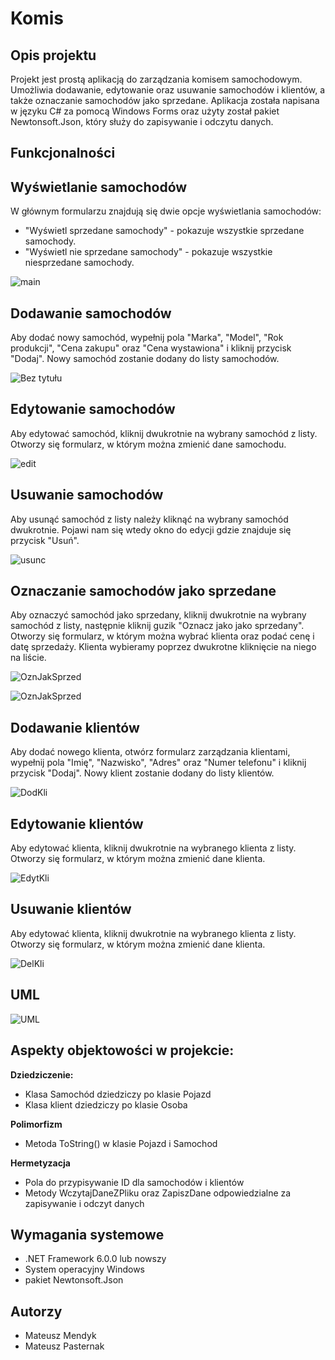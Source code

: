 # Komis #

## Opis projektu

Projekt jest prostą aplikacją do zarządzania komisem samochodowym. Umożliwia dodawanie, edytowanie oraz usuwanie samochodów i klientów, a także oznaczanie samochodów jako sprzedane. Aplikacja została napisana w języku C# za pomocą Windows Forms oraz użyty został pakiet Newtonsoft.Json, który służy do zapisywanie i odczytu danych.

## Funkcjonalności

## Wyświetlanie samochodów

W głównym formularzu znajdują się dwie opcje wyświetlania samochodów:
- "Wyświetl sprzedane samochody" - pokazuje wszystkie sprzedane samochody.
- "Wyświetl nie sprzedane samochody" - pokazuje wszystkie niesprzedane samochody.
  
![main](https://github.com/MateuszPasternak25/Komis-Samochodowy/assets/168337261/7e22648e-34c3-4c49-9748-b7225e9934cb)

## Dodawanie samochodów

Aby dodać nowy samochód, wypełnij pola "Marka", "Model", "Rok produkcji", "Cena zakupu" oraz "Cena wystawiona" i kliknij przycisk "Dodaj". Nowy samochód zostanie dodany do listy samochodów.

![Bez tytułu](https://github.com/MateuszPasternak25/Komis-Samochodowy/assets/168337261/0e793e19-0f19-4458-9461-ae10da5e1d5b)

## Edytowanie samochodów

Aby edytować samochód, kliknij dwukrotnie na wybrany samochód z listy. Otworzy się formularz, w którym można zmienić dane samochodu.

![edit](https://github.com/MateuszPasternak25/Komis-Samochodowy/assets/168337261/63fb11ec-52f0-4c94-9c08-ba71e907d8aa)

## Usuwanie samochodów

Aby usunąć samochód z listy należy kliknąć na wybrany samochód dwukrotnie. Pojawi nam się wtedy okno do edycji gdzie znajduje się przycisk "Usuń".

![usunc](https://github.com/MateuszPasternak25/Komis-Samochodowy/assets/168337261/2ad49bcc-da0e-483f-8a61-2857e9cb07cd)

## Oznaczanie samochodów jako sprzedane

Aby oznaczyć samochód jako sprzedany, kliknij dwukrotnie na wybrany samochód z listy, następnie kliknij guzik "Oznacz jako jako sprzedany". Otworzy się formularz, w którym można wybrać klienta oraz podać cenę i datę sprzedaży. Klienta wybieramy poprzez dwukrotne kliknięcie na niego na liście.

![OznJakSprzed](https://github.com/MateuszPasternak25/Komis-Samochodowy/assets/168337261/64cb6b73-4c93-4f0a-a177-9bfcb605a017)

![OznJakSprzed](https://github.com/MateuszPasternak25/Komis-Samochodowy/assets/168337261/4ea191a9-e85d-4f91-8466-10699b6d26be)

## Dodawanie klientów

Aby dodać nowego klienta, otwórz formularz zarządzania klientami, wypełnij pola "Imię", "Nazwisko", "Adres" oraz "Numer telefonu" i kliknij przycisk "Dodaj". Nowy klient zostanie dodany do listy klientów.

![DodKli](https://github.com/MateuszPasternak25/Komis-Samochodowy/assets/168337261/9208c2e3-f843-4891-8d53-39eadf1e4ccf)

## Edytowanie klientów

Aby edytować klienta, kliknij dwukrotnie na wybranego klienta z listy. Otworzy się formularz, w którym można zmienić dane klienta.

![EdytKli](https://github.com/MateuszPasternak25/Komis-Samochodowy/assets/168337261/bb96c1ac-aa41-4915-a720-7add0d40d003)

## Usuwanie klientów

Aby edytować klienta, kliknij dwukrotnie na wybranego klienta z listy. Otworzy się formularz, w którym można zmienić dane klienta.

![DelKli](https://github.com/MateuszPasternak25/Komis-Samochodowy/assets/168337261/4c24223e-6108-4d44-90aa-320fd6f33920)

## UML

![UML](https://github.com/MateuszPasternak25/Komis-Samochodowy/assets/168337261/0d036ccc-6863-4fa0-bef7-1fba338e06f9)


## Aspekty objektowości w projekcie: 

 **Dziedziczenie:**
 
- Klasa Samochód dziedziczy po klasie Pojazd
- Klasa klient dziedziczy po klasie Osoba
  
**Polimorfizm**
  
- Metoda ToString() w klasie Pojazd i Samochod

**Hermetyzacja**
- Pola do przypisywanie ID dla samochodów i klientów
- Metody WczytajDaneZPliku oraz ZapiszDane odpowiedzialne za zapisywanie i odczyt danych

## Wymagania systemowe

- .NET Framework 6.0.0 lub nowszy
- System operacyjny Windows
- pakiet Newtonsoft.Json

## Autorzy

- Mateusz Mendyk
- Mateusz Pasternak




